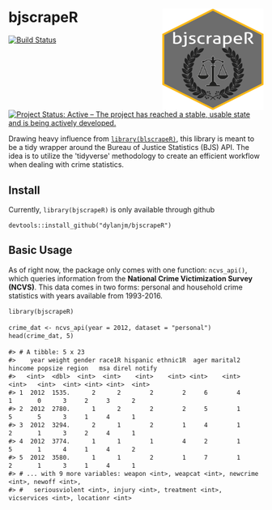 bjscrapeR <img src="man/figures/bjscrapeR_hex.png" align="right" height="200" width="200"/>
===================================================================

[![Build Status](https://travis-ci.com/dylanjm/bjscrapeR.svg?branch=master)](https://travis-ci.com/dylanjm/bjscrapeR)
[![Project Status: Active – The project has reached a stable, usable state and is being actively developed.](http://www.repostatus.org/badges/latest/active.svg)](http://www.repostatus.org/#active)

Drawing heavy influence from [`library(blscrapeR)`](https://github.com/keberwein/blscrapeR), this library is meant to be a tidy wrapper around the Bureau of Justice Statistics (BJS) API. The idea is to utilize the 'tidyverse' methodology to create an efficient workflow when dealing with crime statistics. 

## Install

Currently, `library(bjscrapeR)` is only available through github

```
devtools::install_github("dylanjm/bjscrapeR")
```

## Basic Usage

As of right now, the package only comes with one function: `ncvs_api()`, which queries information from the __National Crime Victimization Survey (NCVS)__. This data comes in two forms: personal and household crime statistics with years available from 1993-2016.

```
library(bjscrapeR)

crime_dat <- ncvs_api(year = 2012, dataset = "personal")
head(crime_dat, 5)

#> # A tibble: 5 x 23
#>    year weight gender race1R hispanic ethnic1R  ager marital2 hincome popsize region   msa direl notify
#>   <int>  <dbl>  <int>  <int>    <int>    <int> <int>    <int>   <int>   <int>  <int> <int> <int>  <int>
#> 1  2012  1535.      2      2        2        2     6        4       1       0      3     2     3      2
#> 2  2012  2780.      1      2        2        2     5        1       5       5      3     1     4      1
#> 3  2012  3294.      2      1        2        1     4        1       2       1      3     2     4      1
#> 4  2012  3774.      1      1        1        4     2        1       5       1      4     1     4      2
#> 5  2012  3580.      1      1        2        1     7        1       2       1      3     1     4      1
#> # ... with 9 more variables: weapon <int>, weapcat <int>, newcrime <int>, newoff <int>,
#> #   seriousviolent <int>, injury <int>, treatment <int>, vicservices <int>, locationr <int>
```

